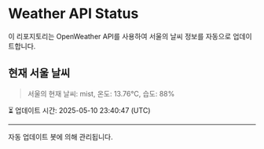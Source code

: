 
# Weather API Status

이 리포지토리는 OpenWeather API를 사용하여 서울의 날씨 정보를 자동으로 업데이트합니다.

## 현재 서울 날씨
> 서울의 현재 날씨: mist, 온도: 13.76°C, 습도: 88%

⏳ 업데이트 시간: 2025-05-10 23:40:47 (UTC)

---
자동 업데이트 봇에 의해 관리됩니다.
